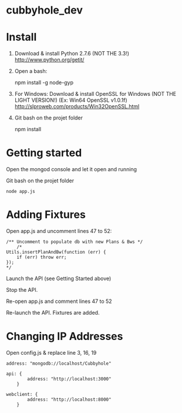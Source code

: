 cubbyhole_dev
=============

# Install


1) Download & install Python 2.7.6 (NOT THE 3.3!) http://www.python.org/getit/

2) Open a bash:

	npm install -g node-gyp

3) For Windows: Download & install OpenSSL for Windows (NOT THE LIGHT VERSION!) (Ex: Win64 OpenSSL v1.0.1f) http://slproweb.com/products/Win32OpenSSL.html

4) Git bash on the projet folder

	npm install


# Getting started

Open the mongod console and let it open and running

Git bash on the projet folder

	node app.js
	
# Adding Fixtures

Open app.js and uncomment lines 47 to 52:

	/** Uncomment to populate db with new Plans & Bws */
    	/*
	Utils.insertPlanAndBw(function (err) {
		if (err) throw err;
	});
	*/

Launch the API (see Getting Started above)

Stop the API.


Re-open app.js and comment lines 47 to 52

Re-launch the API. Fixtures are added.

# Changing IP Addresses

Open config.js & replace line 3, 16, 19

	address: "mongodb://localhost/Cubbyhole"

	api: {
        	address: "http://localhost:3000"
    	}

	webclient: {
        	address: "http://localhost:8000"
    	}
